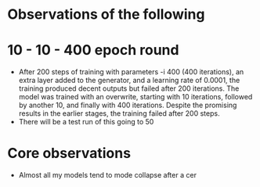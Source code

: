 # Observations of the following

# 10 - 10 - 400 epoch round

- After 200 steps of training with parameters -i 400 (400 iterations), an extra layer added to the generator, and a learning rate of 0.0001, the training produced decent outputs but failed after 200 iterations. The model was trained with an overwrite, starting with 10 iterations, followed by another 10, and finally with 400 iterations. Despite the promising results in the earlier stages, the training failed after 200 steps.
- There will be a test run of this going to 50 

# Core observations 
- Almost all my models tend to mode collapse after a cer
